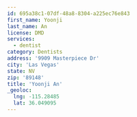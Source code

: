 ```yaml
---
id: 695a38c1-07df-48a8-8304-a225ec76e843
first_name: Yoonji
last_name: An
license: DMD
services:
  - dentist
category: Dentists
address: '9909 Masterpiece Dr'
city: 'Las Vegas'
state: NV
zip: '89148'
title: 'Yoonji An'
_geoloc:
  lng: -115.28485
  lat: 36.049095
---
```

